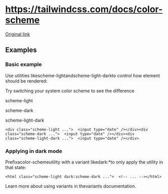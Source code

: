 # https://tailwindcss.com/docs/color-scheme

[Original link](https://tailwindcss.com/docs/color-scheme)

## Examples

### Basic example

Use utilities likescheme-lightandscheme-light-darkto control how element should be rendered:

Try switching your system color scheme to see the difference

scheme-light

scheme-dark

scheme-light-dark

```
<div class="scheme-light ...">  <input type="date" /></div><div class="scheme-dark ...">  <input type="date" /></div><div class="scheme-light-dark ...">  <input type="date" /></div>
```

### Applying in dark mode

Prefixacolor-schemeutility with a variant likedark:*to only apply the utility in that state:

```
<html class="scheme-light dark:scheme-dark ...">  <!-- ... --></html>
```

Learn more about using variants in thevariants documentation.
